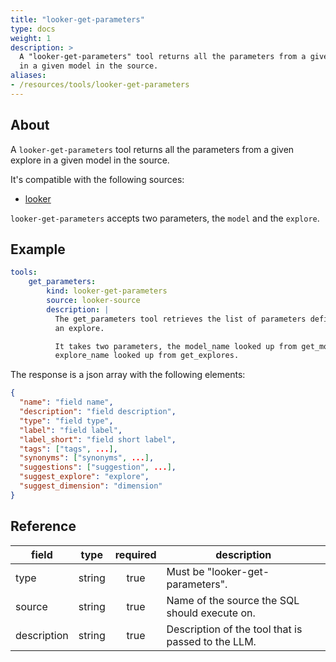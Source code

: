 ```yaml
---
title: "looker-get-parameters"
type: docs
weight: 1
description: >
  A "looker-get-parameters" tool returns all the parameters from a given explore
  in a given model in the source.
aliases:
- /resources/tools/looker-get-parameters
---
```


## About

A `looker-get-parameters` tool returns all the parameters from a given explore
in a given model in the source.

It's compatible with the following sources:

- [looker](../../sources/looker.md)

`looker-get-parameters` accepts two parameters, the `model` and the `explore`.

## Example

```yaml
tools:
    get_parameters:
        kind: looker-get-parameters
        source: looker-source
        description: |
          The get_parameters tool retrieves the list of parameters defined in
          an explore.

          It takes two parameters, the model_name looked up from get_models and the
          explore_name looked up from get_explores.
```

The response is a json array with the following elements:

```json
{
  "name": "field name",
  "description": "field description",
  "type": "field type",
  "label": "field label",
  "label_short": "field short label",
  "tags": ["tags", ...],
  "synonyms": ["synonyms", ...],
  "suggestions": ["suggestion", ...],
  "suggest_explore": "explore",
  "suggest_dimension": "dimension"
}
```


## Reference

| **field**   |                  **type**                  | **required** | **description**                                                                                  |
|-------------|:------------------------------------------:|:------------:|--------------------------------------------------------------------------------------------------|
| type        |                   string                   |     true     | Must be "looker-get-parameters".                                                                   |
| source      |                   string                   |     true     | Name of the source the SQL should execute on.                                                    |
| description |                   string                   |     true     | Description of the tool that is passed to the LLM.                                               |
